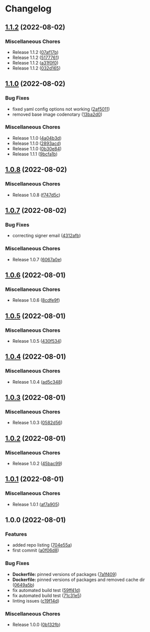 # Changelog

## [1.1.2](https://github.com/systemsmystery/addon-octoprint-filament-manager-mqtt/compare/v1.1.0...v1.1.2) (2022-08-02)


### Miscellaneous Chores

* Release 1.1.2 ([07af17b](https://github.com/systemsmystery/addon-octoprint-filament-manager-mqtt/commit/07af17b5cfc466f35e37d975d4ecb2f8111450e7))
* Release 1.1.2 ([5177761](https://github.com/systemsmystery/addon-octoprint-filament-manager-mqtt/commit/51777617889d43ca97c1d25aa412f49230d43d3e))
* Release 1.1.2 ([a31f0f0](https://github.com/systemsmystery/addon-octoprint-filament-manager-mqtt/commit/a31f0f094f2df746f613d002c77e28ef4402ddf6))
* Release 1.1.2 ([032d165](https://github.com/systemsmystery/addon-octoprint-filament-manager-mqtt/commit/032d165ae4b9b6c5efd3c5a88344a27ea5f16fdb))

## [1.1.0](https://github.com/systemsmystery/addon-octoprint-filament-manager-mqtt/compare/v1.0.8...v1.1.0) (2022-08-02)


### Bug Fixes

* fixed yaml config options not working ([2af5011](https://github.com/systemsmystery/addon-octoprint-filament-manager-mqtt/commit/2af5011cca0f62781806e36ca0fd8f4693ae0a6d))
* removed base image codenotary ([13ba2d0](https://github.com/systemsmystery/addon-octoprint-filament-manager-mqtt/commit/13ba2d0be0952b9bd7e6d163a05ac0a11b14a0be))


### Miscellaneous Chores

* Release 1.1.0 ([4a04b3d](https://github.com/systemsmystery/addon-octoprint-filament-manager-mqtt/commit/4a04b3d55e829a383db7c47740aa3eead263c0e9))
* Release 1.1.0 ([2893acd](https://github.com/systemsmystery/addon-octoprint-filament-manager-mqtt/commit/2893acd8c15f32459bf022e1d618a4e2fa6a2bc4))
* Release 1.1.0 ([0b30e84](https://github.com/systemsmystery/addon-octoprint-filament-manager-mqtt/commit/0b30e84e18469d4f7e591736f9b7a353da16a604))
* Release 1.1.1 ([9bcfa1b](https://github.com/systemsmystery/addon-octoprint-filament-manager-mqtt/commit/9bcfa1b9827095461ff7ccc1eb5740296f1979bc))

## [1.0.8](https://github.com/systemsmystery/addon-octoprint-filament-manager-mqtt/compare/v1.0.7...v1.0.8) (2022-08-02)


### Miscellaneous Chores

* Release 1.0.8 ([f747d5c](https://github.com/systemsmystery/addon-octoprint-filament-manager-mqtt/commit/f747d5c0bec69739749520d525c9813c0dd4a0f5))

## [1.0.7](https://github.com/systemsmystery/addon-octoprint-filament-manager-mqtt/compare/v1.0.6...v1.0.7) (2022-08-02)


### Bug Fixes

* correcting signer email ([4312afb](https://github.com/systemsmystery/addon-octoprint-filament-manager-mqtt/commit/4312afbe411888d0a7b0a7d1426f5de5bca8d25b))


### Miscellaneous Chores

* Release 1.0.7 ([6067a0e](https://github.com/systemsmystery/addon-octoprint-filament-manager-mqtt/commit/6067a0efe88f29d6e5e154e19b9f12d51923f110))

## [1.0.6](https://github.com/systemsmystery/addon-octoprint-filament-manager-mqtt/compare/v1.0.5...v1.0.6) (2022-08-01)


### Miscellaneous Chores

* Release 1.0.6 ([8cdfe9f](https://github.com/systemsmystery/addon-octoprint-filament-manager-mqtt/commit/8cdfe9f703553927cc1129bdb00c8062c08a306b))

## [1.0.5](https://github.com/systemsmystery/addon-octoprint-filament-manager-mqtt/compare/v1.0.4...v1.0.5) (2022-08-01)


### Miscellaneous Chores

* Release 1.0.5 ([430f534](https://github.com/systemsmystery/addon-octoprint-filament-manager-mqtt/commit/430f534af07d229915691bba8425f4086aac49eb))

## [1.0.4](https://github.com/systemsmystery/addon-octoprint-filament-manager-mqtt/compare/v1.0.3...v1.0.4) (2022-08-01)


### Miscellaneous Chores

* Release 1.0.4 ([ad5c348](https://github.com/systemsmystery/addon-octoprint-filament-manager-mqtt/commit/ad5c3481c06a8563e5b03f7477d6de0c6560ec7e))

## [1.0.3](https://github.com/systemsmystery/addon-octoprint-filament-manager-mqtt/compare/v1.0.2...v1.0.3) (2022-08-01)


### Miscellaneous Chores

* Release 1.0.3 ([0582d56](https://github.com/systemsmystery/addon-octoprint-filament-manager-mqtt/commit/0582d56f3d236e8e2a8d4708b58ea210c4f2ae8f))

## [1.0.2](https://github.com/systemsmystery/addon-octoprint-filament-manager-mqtt/compare/v1.0.1...v1.0.2) (2022-08-01)


### Miscellaneous Chores

* Release 1.0.2 ([45bac99](https://github.com/systemsmystery/addon-octoprint-filament-manager-mqtt/commit/45bac9931686177d4d84f84ddb12179e02fa0ecb))

## [1.0.1](https://github.com/systemsmystery/addon-octoprint-filament-manager-mqtt/compare/v1.0.0...v1.0.1) (2022-08-01)


### Miscellaneous Chores

* Release 1.0.1 ([af7a905](https://github.com/systemsmystery/addon-octoprint-filament-manager-mqtt/commit/af7a9054a190e925048db5aff85fc8c340403366))

## 1.0.0 (2022-08-01)


### Features

* added repo listing ([704e55a](https://github.com/systemsmystery/addon-octoprint-filament-manager-mqtt/commit/704e55a7f1dccdae64420e149fd4f9b9fba2046d))
* first commit ([a0f06d8](https://github.com/systemsmystery/addon-octoprint-filament-manager-mqtt/commit/a0f06d85a755de66b66a41cdd8888b36ba0f13a5))


### Bug Fixes

* **Dockerfile:** pinned versions of packages ([7a1f409](https://github.com/systemsmystery/addon-octoprint-filament-manager-mqtt/commit/7a1f409d519c37245a9036f0c0ed439c34079b0b))
* **Dockerfile:** pinned versions of packages and removed cache dir ([0649a5b](https://github.com/systemsmystery/addon-octoprint-filament-manager-mqtt/commit/0649a5b7a48fd6316e63c21041968b8905994dcd))
* fix automated build test ([59ff41d](https://github.com/systemsmystery/addon-octoprint-filament-manager-mqtt/commit/59ff41dc56bd0a28c4e517ca2a899c5220f0ae5f))
* fix automated build test ([71c31e5](https://github.com/systemsmystery/addon-octoprint-filament-manager-mqtt/commit/71c31e55a64f807537cdd6222bc4fafacc807c2f))
* linting issues ([c19f14d](https://github.com/systemsmystery/addon-octoprint-filament-manager-mqtt/commit/c19f14d1474bcb4209b0ebb1825b730c20fddf26))


### Miscellaneous Chores

* Release 1.0.0 ([0b132fb](https://github.com/systemsmystery/addon-octoprint-filament-manager-mqtt/commit/0b132fbea5529d13cb12157b195ce70e2e8a20b9))
